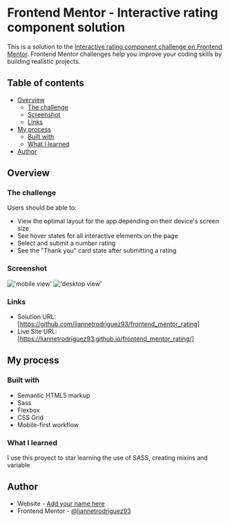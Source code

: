 # Frontend Mentor - Interactive rating component solution

This is a solution to the [Interactive rating component challenge on Frontend Mentor](https://www.frontendmentor.io/challenges/interactive-rating-component-koxpeBUmI). Frontend Mentor challenges help you improve your coding skills by building realistic projects. 

## Table of contents

- [Overview](#overview)
  - [The challenge](#the-challenge)
  - [Screenshot](#screenshot)
  - [Links](#links)
- [My process](#my-process)
  - [Built with](#built-with)
  - [What I learned](#what-i-learned)
- [Author](#author)

## Overview

### The challenge

Users should be able to:

- View the optimal layout for the app depending on their device's screen size
- See hover states for all interactive elements on the page
- Select and submit a number rating
- See the "Thank you" card state after submitting a rating

### Screenshot

!['mobile view'](./images/qr_code_mobile.png)
!['desktop view'](./images/qr_code_desktop.png)

### Links

- Solution URL: [https://github.com/liannetrodriguez93/frontend_mentor_rating]
- Live Site URL: [https://liannetrodriguez93.github.io/frontend_mentor_rating/]

## My process

### Built with

- Semantic HTML5 markup
- Sass
- Flexbox
- CSS Grid
- Mobile-first workflow

### What I learned

I use this proyect to star learning the use of SASS, creating mixins and variable

## Author

- Website - [Add your name here](https://www.your-site.com)
- Frontend Mentor - [@liannetrodriguez93](https://www.frontendmentor.io/profile/liannetrodriguez93)
